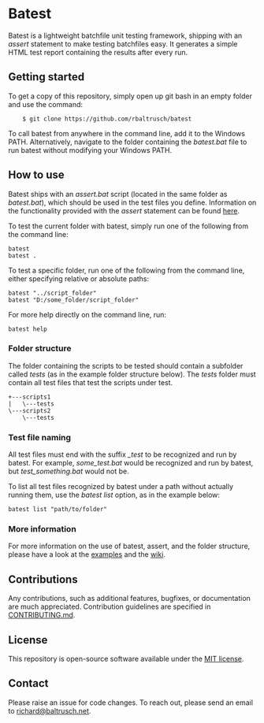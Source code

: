 # Batest

Batest is a lightweight batchfile unit testing framework, shipping with an *assert* statement to make testing batchfiles easy. It generates a simple HTML test report containing the results after every run.

## Getting started

To get a copy of this repository, simply open up git bash in an empty folder and use the command:

		$ git clone https://github.com/rbaltrusch/batest

To call batest from anywhere in the command line, add it to the Windows PATH. Alternatively, navigate to the folder containing the *batest.bat* file to run batest without modifying your Windows PATH.

## How to use

Batest ships with an *assert.bat* script (located in the same folder as *batest.bat*), which should be used in the test files you define. Information on the functionality provided with the *assert* statement can be found [here](https://github.com/rbaltrusch/batest/wiki/assert).

To test the current folder with batest, simply run one of the following from the command line:
```batch
batest
batest .
```

To test a specific folder, run one of the following from the command line, either specifying relative or absolute paths:
```batch
batest "../script_folder"
batest "D:/some_folder/script_folder"
```

For more help directly on the command line, run:
```
batest help
```

### Folder structure

The folder containing the scripts to be tested should contain a subfolder called *tests* (as in the example folder structure below).
The *tests* folder must contain all test files that test the scripts under test.

```
+---scripts1
|   \---tests
\---scripts2
    \---tests
```

### Test file naming

All test files must end with the suffix *_test* to be recognized and run by batest.
For example, *some_test.bat* would be recognized and run by batest, but *test_something.bat* would not be.

To list all test files recognized by batest under a path without actually running them, use the *batest list* option, as in the example below:
```batch
batest list "path/to/folder"
```

### More information

For more information on the use of batest, assert, and the folder structure, please have a look at the [examples](https://github.com/rbaltrusch/batest/examples) and the [wiki](https://github.com/rbaltrusch/batest/wiki).

## Contributions

Any contributions, such as additional features, bugfixes, or documentation are much appreciated. Contribution guidelines are specified in [CONTRIBUTING.md](https://github.com/rbaltrusch/batest/blob/master/CONTRIBUTING.md).

## License

This repository is open-source software available under the [MIT license](https://github.com/rbaltrusch/batest/blob/master/LICENSE).

## Contact

Please raise an issue for code changes. To reach out, please send an email to richard@baltrusch.net.
